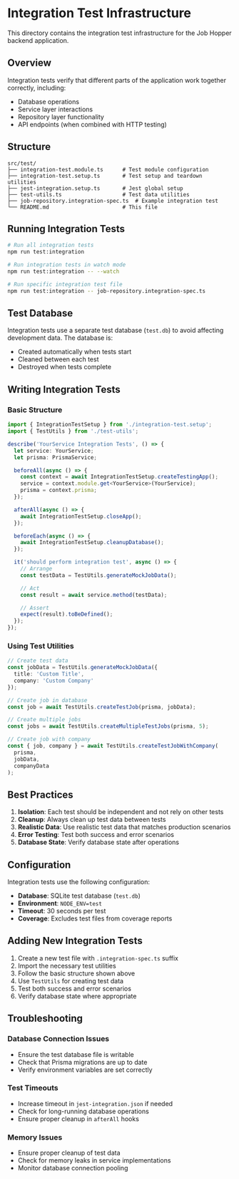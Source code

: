 # Integration Test Infrastructure

This directory contains the integration test infrastructure for the Job Hopper backend application.

## Overview

Integration tests verify that different parts of the application work together correctly, including:
- Database operations
- Service layer interactions
- Repository layer functionality
- API endpoints (when combined with HTTP testing)

## Structure

```
src/test/
├── integration-test.module.ts      # Test module configuration
├── integration-test.setup.ts       # Test setup and teardown utilities
├── jest-integration.setup.ts       # Jest global setup
├── test-utils.ts                   # Test data utilities
├── job-repository.integration-spec.ts  # Example integration test
└── README.md                       # This file
```

## Running Integration Tests

```bash
# Run all integration tests
npm run test:integration

# Run integration tests in watch mode
npm run test:integration -- --watch

# Run specific integration test file
npm run test:integration -- job-repository.integration-spec.ts
```

## Test Database

Integration tests use a separate test database (`test.db`) to avoid affecting development data. The database is:
- Created automatically when tests start
- Cleaned between each test
- Destroyed when tests complete

## Writing Integration Tests

### Basic Structure

```typescript
import { IntegrationTestSetup } from './integration-test.setup';
import { TestUtils } from './test-utils';

describe('YourService Integration Tests', () => {
  let service: YourService;
  let prisma: PrismaService;

  beforeAll(async () => {
    const context = await IntegrationTestSetup.createTestingApp();
    service = context.module.get<YourService>(YourService);
    prisma = context.prisma;
  });

  afterAll(async () => {
    await IntegrationTestSetup.closeApp();
  });

  beforeEach(async () => {
    await IntegrationTestSetup.cleanupDatabase();
  });

  it('should perform integration test', async () => {
    // Arrange
    const testData = TestUtils.generateMockJobData();

    // Act
    const result = await service.method(testData);

    // Assert
    expect(result).toBeDefined();
  });
});
```

### Using Test Utilities

```typescript
// Create test data
const jobData = TestUtils.generateMockJobData({
  title: 'Custom Title',
  company: 'Custom Company'
});

// Create job in database
const job = await TestUtils.createTestJob(prisma, jobData);

// Create multiple jobs
const jobs = await TestUtils.createMultipleTestJobs(prisma, 5);

// Create job with company
const { job, company } = await TestUtils.createTestJobWithCompany(
  prisma, 
  jobData, 
  companyData
);
```

## Best Practices

1. **Isolation**: Each test should be independent and not rely on other tests
2. **Cleanup**: Always clean up test data between tests
3. **Realistic Data**: Use realistic test data that matches production scenarios
4. **Error Testing**: Test both success and error scenarios
5. **Database State**: Verify database state after operations

## Configuration

Integration tests use the following configuration:
- **Database**: SQLite test database (`test.db`)
- **Environment**: `NODE_ENV=test`
- **Timeout**: 30 seconds per test
- **Coverage**: Excludes test files from coverage reports

## Adding New Integration Tests

1. Create a new test file with `.integration-spec.ts` suffix
2. Import the necessary test utilities
3. Follow the basic structure shown above
4. Use `TestUtils` for creating test data
5. Test both success and error scenarios
6. Verify database state where appropriate

## Troubleshooting

### Database Connection Issues
- Ensure the test database file is writable
- Check that Prisma migrations are up to date
- Verify environment variables are set correctly

### Test Timeouts
- Increase timeout in `jest-integration.json` if needed
- Check for long-running database operations
- Ensure proper cleanup in `afterAll` hooks

### Memory Issues
- Ensure proper cleanup of test data
- Check for memory leaks in service implementations
- Monitor database connection pooling 